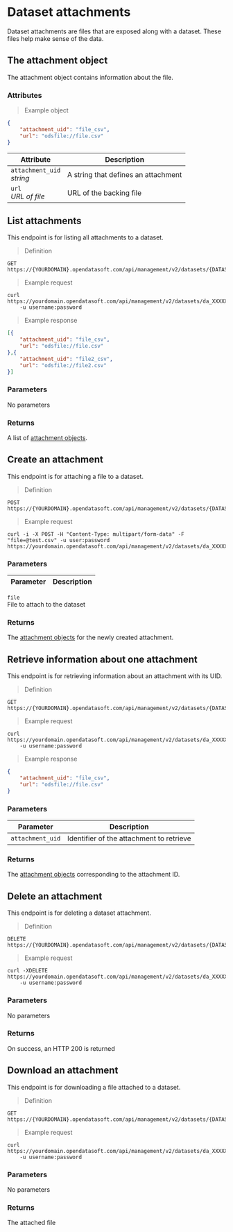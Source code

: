 # Dataset attachments

Dataset attachments are files that are exposed along with a dataset. These files help make sense of the data.

## The attachment object

The attachment object contains information about the file.

### Attributes

> Example object

```json
{            
    "attachment_uid": "file_csv",
    "url": "odsfile://file.csv"
}
```

Attribute | Description
--------- | -----------
`attachment_uid` <br> *string* | A string that defines an attachment
`url` <br> *URL of file* | URL of the backing file

## List attachments

This endpoint is for listing all attachments to a dataset. 

> Definition

```HTTP
GET https://{YOURDOMAIN}.opendatasoft.com/api/management/v2/datasets/{DATASET_UID}/attachments/
```

> Example request

```HTTP
curl https://yourdomain.opendatasoft.com/api/management/v2/datasets/da_XXXXXX/attachments
    -u username:password
```

> Example response

```json
[{
    "attachment_uid": "file_csv",
    "url": "odsfile://file.csv"
},{
    "attachment_uid": "file2_csv",
    "url": "odsfile://file2.csv"
}]
```

### Parameters

No parameters

### Returns

A list of [attachment objects](#the-attachment-object).

## Create an attachment

This endpoint is for attaching a file to a dataset.

> Definition

```HTTP
POST https://{YOURDOMAIN}.opendatasoft.com/api/management/v2/datasets/{DATASET_UID}/attachments/
```

> Example request

```HTTP
curl -i -X POST -H "Content-Type: multipart/form-data" -F "file=@test.csv" -u user:password https://yourdomain.opendatasoft.com/api/management/v2/datasets/da_XXXXXX/attachments/
```

### Parameters

Parameter | Description
--------- | -----------
`file` <br> File to attach to the dataset

### Returns

The [attachment objects](#the-attachment-object) for the newly created attachment.

## Retrieve information about one attachment

This endpoint is for retrieving information about an attachment with its UID.

> Definition

```HTTP
GET https://{YOURDOMAIN}.opendatasoft.com/api/management/v2/datasets/{DATASET_UID}/attachments/{ATTACHMENT_UID}/
```

> Example request

```HTTP
curl https://yourdomain.opendatasoft.com/api/management/v2/datasets/da_XXXXXX/attachments/file_csv/
    -u username:password
```

> Example response

```json
{
    "attachment_uid": "file_csv",
    "url": "odsfile://file.csv"
}
```

### Parameters

Parameter | Description
--------- | -----------
`attachment_uid` | Identifier of the attachment to retrieve

### Returns

The [attachment objects](#the-attachment-object) corresponding to the attachment ID.

## Delete an attachment

This endpoint is for deleting a dataset attachment.

> Definition

```HTTP
DELETE https://{YOURDOMAIN}.opendatasoft.com/api/management/v2/datasets/{DATASET_UID}/attachments/{ATTACHMENT_UID}/
```

> Example request

```HTTP
curl -XDELETE https://yourdomain.opendatasoft.com/api/management/v2/datasets/da_XXXXXX/attachments/file_csv/
    -u username:password
```

### Parameters

No parameters

### Returns

On success, an HTTP 200 is returned


## Download an attachment

This endpoint is for downloading a file attached to a dataset.

> Definition

```HTTP
GET https://{YOURDOMAIN}.opendatasoft.com/api/management/v2/datasets/{DATASET_UID}/download_attachments/{ATTACHMENT_UID}/
```

> Example request

```HTTP
curl https://yourdomain.opendatasoft.com/api/management/v2/datasets/da_XXXXXX/download_attachments/file_csv/
    -u username:password
```

### Parameters

No parameters

### Returns

The attached file
